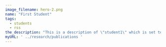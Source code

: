 ```yaml
---
image_filename: hero-2.png
name: "First Student"
tags:
  - students
  - rss
the_description: "This is a description of \"student1\" which is set to nothing, for the time being."
myURL: ' ../research/publications '
---
```

